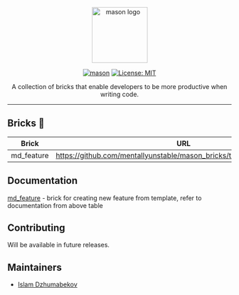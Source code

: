 <p align="center">
<img src="https://raw.githubusercontent.com/felangel/mason/master/assets/mason_full.png" height="125" alt="mason logo" />
</p>

<p align="center">
<a href="https://github.com/felangel/mason/actions"><img src="https://github.com/felangel/mason/workflows/mason/badge.svg" alt="mason"></a> <a href="https://opensource.org/licenses/MIT"><img src="https://img.shields.io/badge/license-MIT-purple.svg" alt="License: MIT"></a>
</p>

<p align="center">
A collection of bricks that enable developers to be more productive when writing code.
</p>

---

## Bricks 🧱

Brick  | URL
------------- | -------------
md_feature  | https://github.com/mentallyunstable/mason_bricks/tree/main/lib/md_feature

## Documentation

[md_feature](https://github.com/mentallyunstable/mason_bricks/tree/main/lib/md_feature) - brick for creating new feature from template, refer to documentation from above table

## Contributing

Will be available in future releases.

## Maintainers

- [Islam Dzhumabekov](https://github.com/mentallyunstable)
